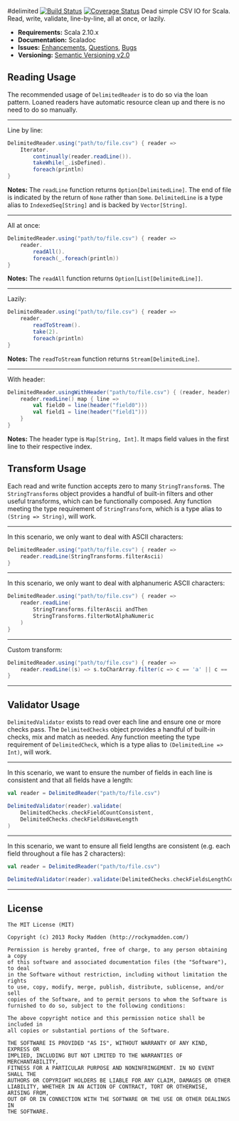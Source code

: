 #delimited [![Build Status](https://travis-ci.org/rockymadden/delimited.png?branch=master)](http://travis-ci.org/rockymadden/delimited) [![Coverage Status](https://coveralls.io/repos/rockymadden/delimited/badge.png)](https://coveralls.io/r/rockymadden/delimited)
Dead simple CSV IO for Scala. Read, write, validate, line-by-line, all at once, or lazily.

* __Requirements:__ Scala 2.10.x
* __Documentation:__ Scaladoc
* __Issues:__ [Enhancements](https://github.com/rockymadden/delimited/issues?labels=accepted%2Cenhancement&page=1&state=open), [Questions](https://github.com/rockymadden/delimited/issues?labels=accepted%2Cquestion&page=1&state=open), [Bugs](https://github.com/rockymadden/delimited/issues?labels=accepted%2Cbug&page=1&state=open)
* __Versioning:__ [Semantic Versioning v2.0](http://semver.org/)

## Reading Usage
The recommended usage of ```DelimitedReader``` is to do so via the loan pattern. Loaned readers have automatic resource clean up and there is no need to do so manually.

---

Line by line:
```scala
DelimitedReader.using("path/to/file.csv") { reader =>
	Iterator.
		continually(reader.readLine()).
		takeWhile(_.isDefined).
		foreach(println)
}
```
__Notes:__ The ```readLine``` function returns ```Option[DelimitedLine]```. The end of file is indicated by the return of ```None``` rather than ```Some```. ```DelimitedLine``` is a type alias to ```IndexedSeq[String]``` and is backed by ```Vector[String]```.

---

All at once:
```scala
DelimitedReader.using("path/to/file.csv") { reader =>
	reader.
		readAll().
		foreach(_.foreach(println))
}
```
__Notes:__ The ```readAll``` function returns ```Option[List[DelimitedLine]]```.

---

Lazily:
```scala
DelimitedReader.using("path/to/file.csv") { reader =>
	reader.
		readToStream().
		take(2).
		foreach(println)
}
```
__Notes:__ The ```readToStream``` function returns ```Stream[DelimitedLine]```.

---

With header:
```scala
DelimitedReader.usingWithHeader("path/to/file.csv") { (reader, header) =>
	reader.readLine() map { line =>
		val field0 = line(header("field0")))
		val field1 = line(header("field1")))
	}
}
```
__Notes:__ The header type is ```Map[String, Int]```. It maps field values in the first line to their respective index.

## Transform Usage
Each read and write function accepts zero to many ```StringTransform```s. The ```StringTransforms``` object provides a handful of built-in filters and other useful transforms, which can be functionally composed. Any function meeting the type requirement of ```StringTransform```, which is a type alias to ```(String => String)```, will work.

---

In this scenario, we only want to deal with ASCII characters:
```scala
DelimitedReader.using("path/to/file.csv") { reader =>
	reader.readLine(StringTransforms.filterAscii)
}
```

---

In this scenario, we only want to deal with alphanumeric ASCII characters:
```scala
DelimitedReader.using("path/to/file.csv") { reader =>
	reader.readLine(
		StringTransforms.filterAscii andThen
		StringTransforms.filterNotAlphaNumeric
	)
}
```

---

Custom transform:
```scala
DelimitedReader.using("path/to/file.csv") { reader =>
	reader.readLine((s) => s.toCharArray.filter(c => c == 'a' || c == 'b').mkString)
}
```

---

## Validator Usage
```DelimitedValidator``` exists to read over each line and ensure one or more checks pass. The ```DelimitedChecks``` object provides a handful of built-in checks, mix and match as needed. Any function meeting the type requirement of ```DelimitedCheck```, which is a type alias to ```(DelimitedLine => Int)```, will work.

---

In this scenario, we want to ensure the number of fields in each line is consistent and that all fields have a length:
```scala
val reader = DelimitedReader("path/to/file.csv")

DelimitedValidator(reader).validate(
	DelimitedChecks.checkFieldCountConsistent,
	DelimitedChecks.checkFieldsHaveLength
)
```

---

In this scenario, we want to ensure all field lengths are consistent (e.g. each field throughout a file has 2 characters):
```scala
val reader = DelimitedReader("path/to/file.csv")

DelimitedValidator(reader).validate(DelimitedChecks.checkFieldsLengthConsistent)
```

---

## License
```
The MIT License (MIT)

Copyright (c) 2013 Rocky Madden (http://rockymadden.com/)

Permission is hereby granted, free of charge, to any person obtaining a copy
of this software and associated documentation files (the "Software"), to deal
in the Software without restriction, including without limitation the rights
to use, copy, modify, merge, publish, distribute, sublicense, and/or sell
copies of the Software, and to permit persons to whom the Software is
furnished to do so, subject to the following conditions:

The above copyright notice and this permission notice shall be included in
all copies or substantial portions of the Software.

THE SOFTWARE IS PROVIDED "AS IS", WITHOUT WARRANTY OF ANY KIND, EXPRESS OR
IMPLIED, INCLUDING BUT NOT LIMITED TO THE WARRANTIES OF MERCHANTABILITY,
FITNESS FOR A PARTICULAR PURPOSE AND NONINFRINGEMENT. IN NO EVENT SHALL THE
AUTHORS OR COPYRIGHT HOLDERS BE LIABLE FOR ANY CLAIM, DAMAGES OR OTHER
LIABILITY, WHETHER IN AN ACTION OF CONTRACT, TORT OR OTHERWISE, ARISING FROM,
OUT OF OR IN CONNECTION WITH THE SOFTWARE OR THE USE OR OTHER DEALINGS IN
THE SOFTWARE.
```
